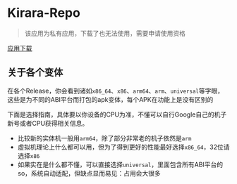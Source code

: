 # Kirara-Repo

>该应用为私有应用，下载了也无法使用，需要申请使用资格

[应用下载](https://github.com/gd1000m/Kirara-Repo/releases)
## 关于各个变体
在各个Release，你会看到诸如```x86_64```、```x86```、```arm64```、```arm```、```universal```等字眼，这些是为不同的ABI平台而打包的apk变体，每个APK在功能上是没有区别的

下面是选择指南，具体要以你设备的CPU为准，不懂可以自行Google自己的机子新号或者CPU获得相关信息。
- 比较新的实体机一般用```arm64```，除了部分非常老的机子依然是```arm```
- 虚拟机理论上什么都可以用，但为了得到更好的性能最好选择```x86_64```，32位请选择```x86```
- 如果实在是什么都不懂，可以直接选择```universal```，里面包含所有ABI平台的so，系统自动适配，但缺点显而易见：占用会大很多
